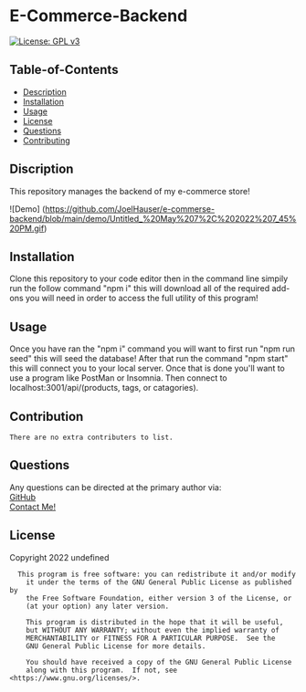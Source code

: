 
  # E-Commerce-Backend

  [![License: GPL v3](https://img.shields.io/badge/License-GPLv3-blue.svg)](https://www.gnu.org/licenses/gpl-3.0)

  ## Table-of-Contents

  * [Description](#description)
  * [Installation](#installation)
  * [Usage](#usage)
  * [License](#license)
  * [Questions](#questions)
  * [Contributing](#contributing)
  
  ## Discription

  This repository manages the backend of my e-commerce store!

  ![Demo]
  (https://github.com/JoelHauser/e-commerse-backend/blob/main/demo/Untitled_%20May%207%2C%202022%207_45%20PM.gif)
  
  ## Installation
  
  Clone this repository to your code editor then in the command line simpily run the follow command "npm i" this will download all of the required add-ons you will need in order to access the full utility of this program!
  
  ## Usage

  Once you have ran the "npm i" command you will want to first run "npm run seed" this will seed the database! After that run the command "npm start" this will connect you to your local server. Once that is done you'll want to use a program like PostMan or Insomnia. Then connect to localhost:3001/api/(products, tags, or catagories).

  ## Contribution

  
    There are no extra contributers to list.
    

  ## Questions

  Any questions can be directed at the primary author via: <br>
  [GitHub](https://github.com/JoelHauser) <br>
  [Contact Me!](mailto:joel.hauser@gmail.com)

  ## License
  Copyright 2022 undefined
      
      This program is free software: you can redistribute it and/or modify
        it under the terms of the GNU General Public License as published by
        the Free Software Foundation, either version 3 of the License, or
        (at your option) any later version.
    
        This program is distributed in the hope that it will be useful,
        but WITHOUT ANY WARRANTY; without even the implied warranty of
        MERCHANTABILITY or FITNESS FOR A PARTICULAR PURPOSE.  See the
        GNU General Public License for more details.
    
        You should have received a copy of the GNU General Public License
        along with this program.  If not, see <https://www.gnu.org/licenses/>.
